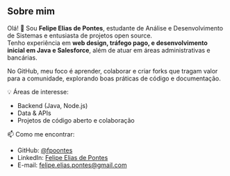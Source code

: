 ## Sobre mim

Olá! 👋 Sou **Felipe Elias de Pontes**, estudante de Análise e Desenvolvimento de Sistemas e entusiasta de projetos open source.  
Tenho experiência em **web design, tráfego pago, e desenvolvimento inicial em Java e Salesforce**, além de atuar em áreas administrativas e bancárias.  

No GitHub, meu foco é aprender, colaborar e criar forks que tragam valor para a comunidade, explorando boas práticas de código e documentação.  

💡 Áreas de interesse:  
- Backend (Java, Node.js)  
- Data & APIs  
- Projetos de código aberto e colaboração  

📫 Como me encontrar:  
- GitHub: [@fpoontes](https://github.com/fpoontes)  
- LinkedIn: [Felipe Elias de Pontes](https://www.linkedin.com/in/felipe-pontes-b896a0158/)  
- E-mail: felipe.elias.pontes@gmail.com
